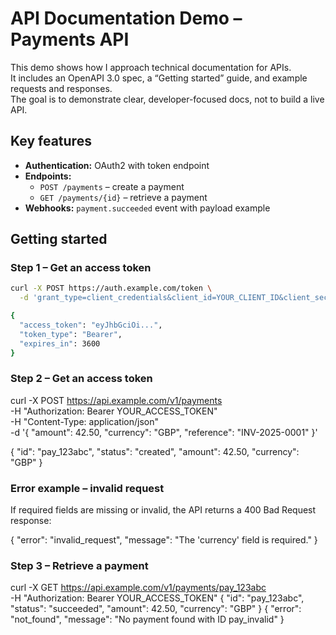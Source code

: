 # API Documentation Demo – Payments API

This demo shows how I approach technical documentation for APIs.  
It includes an OpenAPI 3.0 spec, a “Getting started” guide, and example requests and responses.  
The goal is to demonstrate clear, developer-focused docs, not to build a live API.  

## Key features
- **Authentication:** OAuth2 with token endpoint  
- **Endpoints:**  
  - `POST /payments` – create a payment  
  - `GET /payments/{id}` – retrieve a payment  
- **Webhooks:** `payment.succeeded` event with payload example  

## Getting started

### Step 1 – Get an access token

```bash
curl -X POST https://auth.example.com/token \
  -d 'grant_type=client_credentials&client_id=YOUR_CLIENT_ID&client_secret=YOUR_CLIENT_SECRET'

{
  "access_token": "eyJhbGciOi...",
  "token_type": "Bearer",
  "expires_in": 3600
}
```

### Step 2 – Get an access token

curl -X POST https://api.example.com/v1/payments \
  -H "Authorization: Bearer YOUR_ACCESS_TOKEN" \
  -H "Content-Type: application/json" \
  -d '{
    "amount": 42.50,
    "currency": "GBP",
    "reference": "INV-2025-0001"
  }'

{
  "id": "pay_123abc",
  "status": "created",
  "amount": 42.50,
  "currency": "GBP"
}

### Error example – invalid request

If required fields are missing or invalid, the API returns a 400 Bad Request response:

{
  "error": "invalid_request",
  "message": "The 'currency' field is required."
}
### Step 3 – Retrieve a payment

curl -X GET https://api.example.com/v1/payments/pay_123abc \
  -H "Authorization: Bearer YOUR_ACCESS_TOKEN"
{
  "id": "pay_123abc",
  "status": "succeeded",
  "amount": 42.50,
  "currency": "GBP"
}
{
  "error": "not_found",
  "message": "No payment found with ID pay_invalid"
}
